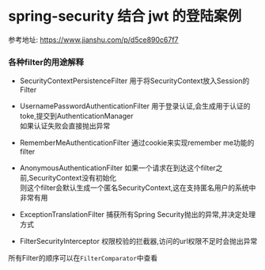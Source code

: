 # spring-security 结合 jwt 的登陆案例

参考地址: https://www.jianshu.com/p/d5ce890c67f7

### 各种filter的用途解释

- SecurityContextPersistenceFilter
  用于将SecurityContext放入Session的Filter
  
- UsernamePasswordAuthenticationFilter
  用于登录认证,会生成用于认证的toke,提交到AuthenticationManager  
  如果认证失败会直接抛出异常
  
- RememberMeAuthenticationFilter
  通过cookie来实现remember me功能的filter
  
- AnonymousAuthenticationFilter
  如果一个请求在到达这个filter之前,SecurityContext没有初始化  
  则这个filter会默认生成一个匿名SecurityContext,这在支持匿名用户的系统中非常有用
  
- ExceptionTranslationFilter
  捕获所有Spring Security抛出的异常,并决定处理方式
  
- FilterSecurityInterceptor
  权限校验的拦截器,访问的url权限不足时会抛出异常
  
所有Filter的顺序可以在`FilterComparator`中查看



